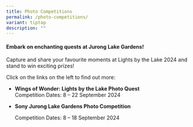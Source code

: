 ```yaml
---
title: Photo Competitions
permalink: /photo-competitions/
variant: tiptap
description: ""
---
```

<h4><strong>Embark on enchanting quests at Jurong Lake Gardens!</strong></h4>
<p></p>
<p>Capture and share your favourite moments at Lights by the Lake 2024 and
stand to win exciting prizes!</p>
<p></p>
<p>Click on the links on the left to find out more:</p>
<ul data-tight="true" class="tight">
<li>
<p><strong>Wings of Wonder: Lights by the Lake Photo Quest</strong>
<br>Competition Dates: 8 – 22 September 2024
<br>
</p>
</li>
<li>
<p><strong>Sony Jurong Lake Gardens Photo Competition</strong>
</p>
<p>Competition Dates: 8 – 18 September 2024</p>
</li>
</ul>
<p></p>